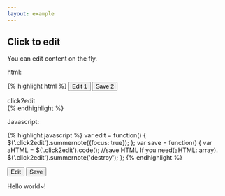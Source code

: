 ```yaml
---
layout: example
---
```


## Click to edit
You can edit content on the fly.

html:

{% highlight html %}
<button id="edit" class="btn btn-primary" onclick="edit()" type="button">Edit 1</button>
<button id="save" class="btn btn-primary" onclick="save()" type="button">Save 2</button>
<div class="click2edit">click2edit</div>
{% endhighlight %}

Javascript:

{% highlight javascript %}
var edit = function() {
  $('.click2edit').summernote({focus: true});
};
var save = function() {
  var aHTML = $('.click2edit').code(); //save HTML If you need(aHTML: array).
  $('.click2edit').summernote('destroy');
};
{% endhighlight %}

<p>
  <button id="edit" class="btn btn-primary" onclick="edit()">Edit</button>
  <button id="save" class="btn btn-primary" onclick="save()">Save</button>
</p>
<div class="click2edit">Hello world~!</div>
<script>
  var edit = function() {
    $('.click2edit').summernote({focus: true});
  };
  var save = function() {
    $('.click2edit').summernote('destroy');
  };
</script>